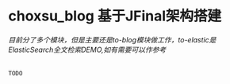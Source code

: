 # choxsu_blog 基于JFinal架构搭建
###### 目前分了多个模块，但是主要还是to-blog模块做工作，to-elastic是ElasticSearch全文检索DEMO,如有需要可以作参考
` TODO `
